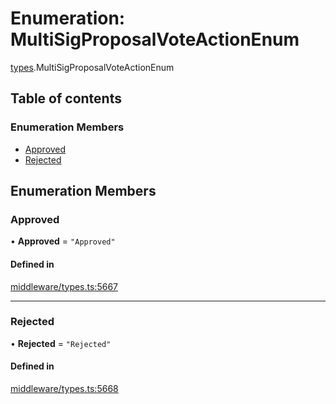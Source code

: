 # Enumeration: MultiSigProposalVoteActionEnum

[types](../wiki/types).MultiSigProposalVoteActionEnum

## Table of contents

### Enumeration Members

- [Approved](../wiki/types.MultiSigProposalVoteActionEnum#approved)
- [Rejected](../wiki/types.MultiSigProposalVoteActionEnum#rejected)

## Enumeration Members

### Approved

• **Approved** = ``"Approved"``

#### Defined in

[middleware/types.ts:5667](https://github.com/PolymeshAssociation/polymesh-sdk/blob/8a9e72221/src/middleware/types.ts#L5667)

___

### Rejected

• **Rejected** = ``"Rejected"``

#### Defined in

[middleware/types.ts:5668](https://github.com/PolymeshAssociation/polymesh-sdk/blob/8a9e72221/src/middleware/types.ts#L5668)
